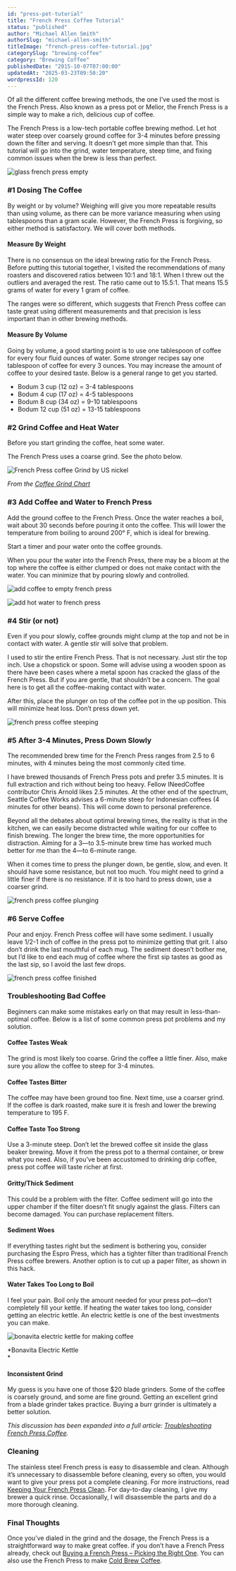 ```yaml
---
id: "press-pot-tutorial"
title: "French Press Coffee Tutorial"
status: "published"
author: "Michael Allen Smith"
authorSlug: "michael-allen-smith"
titleImage: "french-press-coffee-tutorial.jpg"
categorySlug: "brewing-coffee"
category: "Brewing Coffee"
publishedDate: "2015-10-07T07:00:00"
updatedAt: "2025-03-23T09:50:20"
wordpressId: 120
---
```


Of all the different coffee brewing methods, the one I’ve used the most is the French Press. Also known as a press pot or Melior, the French Press is a simple way to make a rich, delicious cup of coffee.

The French Press is a low-tech portable coffee brewing method. Let hot water steep over coarsely ground coffee for 3-4 minutes before pressing down the filter and serving. It doesn’t get more simple than that. This tutorial will go into the grind, water temperature, steep time, and fixing common issues when the brew is less than perfect.

![glass french press empty](french-press-empty.jpg)

### #1 Dosing The Coffee

By weight or by volume? Weighing will give you more repeatable results than using volume, as there can be more variance measuring when using tablespoons than a gram scale. However, the French Press is forgiving, so either method is satisfactory. We will cover both methods.

#### Measure By Weight

There is no consensus on the ideal brewing ratio for the French Press. Before putting this tutorial together, I visited the recommendations of many roasters and discovered ratios between 10:1 and 18:1. When I threw out the outliers and averaged the rest. The ratio came out to 15.5:1. That means 15.5 grams of water for every 1 gram of coffee.

The ranges were so different, which suggests that French Press coffee can taste great using different measurements and that precision is less important than in other brewing methods.

#### Measure By Volume

Going by volume, a good starting point is to use one tablespoon of coffee for every four fluid ounces of water. Some stronger recipes say one tablespoon of coffee for every 3 ounces. You may increase the amount of coffee to your desired taste. Below is a general range to get you started.

-   Bodum 3 cup (12 oz) = 3-4 tablespoons
-   Bodum 4 cup (17 oz) = 4-5 tablespoons
-   Bodum 8 cup (34 oz) = 9-10 tablespoons
-   Bodum 12 cup (51 oz) = 13-15 tablespoons

### #2 Grind Coffee and Heat Water

Before you start grinding the coffee, heat some water.

The French Press uses a coarse grind. See the photo below.

![French Press coffee Grind by US nickel](2-french-press-grind.jpg)

*From the [Coffee Grind Chart](http://ineedcoffee.com/coffee-grind-chart/)*

### #3 Add Coffee and Water to French Press

Add the ground coffee to the French Press. Once the water reaches a boil, wait about 30 seconds before pouring it onto the coffee. This will lower the temperature from boiling to around 200° F, which is ideal for brewing.

Start a timer and pour water onto the coffee grounds.

When you pour the water into the French Press, there may be a bloom at the top where the coffee is either clumped or does not make contact with the water. You can minimize that by pouring slowly and controlled.

![add coffee to empty french press](french-press-plunger-on-side.jpg)

![add hot water to french press ](french-press-add-water.jpg)

### #4 Stir (or not)

Even if you pour slowly, coffee grounds might clump at the top and not be in contact with water. A gentle stir will solve that problem.

I used to stir the entire French Press. That is not necessary. Just stir the top inch. Use a chopstick or spoon. Some will advise using a wooden spoon as there have been cases where a metal spoon has cracked the glass of the French Press. But if you are gentle, that shouldn’t be a concern. The goal here is to get all the coffee-making contact with water.

After this, place the plunger on top of the coffee pot in the up position. This will minimize heat loss. Don’t press down yet.

![french press coffee steeping](french-press-steeping.jpg)

### #5 After 3-4 Minutes, Press Down Slowly

The recommended brew time for the French Press ranges from 2.5 to 6 minutes, with 4 minutes being the most commonly cited time.

I have brewed thousands of French Press pots and prefer 3.5 minutes. It is full extraction and rich without being too heavy. Fellow INeedCoffee contributor Chris Arnold likes 2.5 minutes. At the other end of the spectrum, Seattle Coffee Works advises a 6-minute steep for Indonesian coffees (4 minutes for other beans). This will come down to personal preference.

Beyond all the debates about optimal brewing times, the reality is that in the kitchen, we can easily become distracted while waiting for our coffee to finish brewing. The longer the brew time, the more opportunities for distraction. Aiming for a 3—to 3.5-minute brew time has worked much better for me than the 4—to 6-minute range.

When it comes time to press the plunger down, be gentle, slow, and even. It should have some resistance, but not too much. You might need to grind a little finer if there is no resistance. If it is too hard to press down, use a coarser grind.

![french press coffee plunging](french-press-plunging.jpg)

### #6 Serve Coffee

Pour and enjoy. French Press coffee will have some sediment. I usually leave 1/2-1 inch of coffee in the press pot to minimize getting that grit. I also don’t drink the last mouthful of each mug. The sediment doesn’t bother me, but I’d like to end each mug of coffee where the first sip tastes as good as the last sip, so I avoid the last few drops.

![french press coffee finished](french-press-finished.jpg)

### Troubleshooting Bad Coffee

Beginners can make some mistakes early on that may result in less-than-optimal coffee. Below is a list of some common press pot problems and my solution.

#### Coffee Tastes Weak

The grind is most likely too coarse. Grind the coffee a little finer. Also, make sure you allow the coffee to steep for 3-4 minutes.

#### Coffee Tastes Bitter

The coffee may have been ground too fine. Next time, use a coarser grind. If the coffee is dark roasted, make sure it is fresh and lower the brewing temperature to 195 F.

#### Coffee Taste Too Strong

Use a 3-minute steep. Don’t let the brewed coffee sit inside the glass beaker brewing. Move it from the press pot to a thermal container, or brew what you need. Also, if you’ve been accustomed to drinking drip coffee, press pot coffee will taste richer at first.

#### Gritty/Thick Sediment

This could be a problem with the filter. Coffee sediment will go into the upper chamber if the filter doesn’t fit snugly against the glass. Filters can become damaged. You can purchase replacement filters.

#### Sediment Woes

If everything tastes right but the sediment is bothering you, consider purchasing the Espro Press, which has a tighter filter than traditional French Press coffee brewers. Another option is to cut up a paper filter, as shown in this hack.

#### Water Takes Too Long to Boil

I feel your pain. Boil only the amount needed for your press pot—don’t completely fill your kettle. If heating the water takes too long, consider getting an electric kettle. An electric kettle is one of the best investments you can make.

![bonavita electric kettle for making coffee](bonavita-kettle.jpg)

*Bonavita Electric Kettle  
*

#### Inconsistent Grind

My guess is you have one of those $20 blade grinders. Some of the coffee is coarsely ground, and some are fine ground. Getting an excellent grind from a blade grinder takes practice. Buying a burr grinder is ultimately a better solution.

*This discussion has been expanded into a full article: [Troubleshooting French Press Coffee](http://ineedcoffee.com/troubleshooting-french-press-coffee/).*

### Cleaning

The stainless steel French press is easy to disassemble and clean. Although it’s unnecessary to disassemble before cleaning, every so often, you would want to give your press pot a complete cleaning. For more instructions, read [Keeping Your French Press Clean](http://ineedcoffee.com/keeping-your-french-press-clean/). For day-to-day cleaning, I give my brewer a quick rinse. Occasionally, I will disassemble the parts and do a more thorough cleaning.

### Final Thoughts

Once you’ve dialed in the grind and the dosage, the French Press is a straightforward way to make great coffee. if you don’t have a French Press already, check out [Buying a French Press – Picking the Right One](http://ineedcoffee.com/buying-a-french-press-picking-the-right-one/). You can also use the French Press to make [Cold Brew Coffee](http://ineedcoffee.com/making-cold-brew-coffee-french-press/).